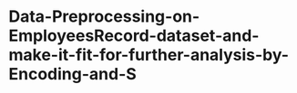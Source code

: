 # Data-Preprocessing-on-EmployeesRecord-dataset-and-make-it-fit-for-further-analysis-by-Encoding-and-S